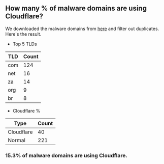 ## How many % of malware domains are using Cloudflare?


We downloaded the malware domains from [here](https://urlhaus.abuse.ch) and filter out duplicates.
Here's the result.


[//]: # (start replacement)


- Top 5 TLDs

| TLD | Count |
| --- | --- |
| com | 124 |
| net | 16 |
| za | 14 |
| org | 9 |
| br | 8 |


- Cloudflare %

| Type | Count |
| --- | --- |
| Cloudflare | 40 |
| Normal | 221 |


### 15.3% of malware domains are using Cloudflare.
